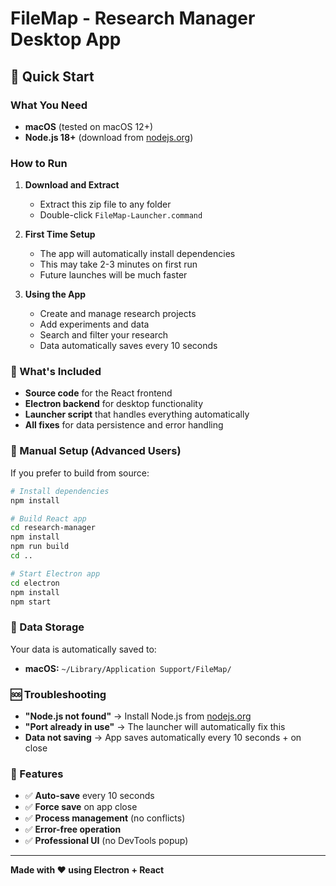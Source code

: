# FileMap - Research Manager Desktop App

## 🚀 Quick Start

### What You Need
- **macOS** (tested on macOS 12+)
- **Node.js 18+** (download from [nodejs.org](https://nodejs.org/))

### How to Run

1. **Download and Extract**
   - Extract this zip file to any folder
   - Double-click `FileMap-Launcher.command`

2. **First Time Setup**
   - The app will automatically install dependencies
   - This may take 2-3 minutes on first run
   - Future launches will be much faster

3. **Using the App**
   - Create and manage research projects
   - Add experiments and data
   - Search and filter your research
   - Data automatically saves every 10 seconds

### 📁 What's Included
- **Source code** for the React frontend
- **Electron backend** for desktop functionality
- **Launcher script** that handles everything automatically
- **All fixes** for data persistence and error handling

### 🔧 Manual Setup (Advanced Users)
If you prefer to build from source:

```bash
# Install dependencies
npm install

# Build React app
cd research-manager
npm install
npm run build
cd ..

# Start Electron app
cd electron
npm install
npm start
```

### 💾 Data Storage
Your data is automatically saved to:
- **macOS:** `~/Library/Application Support/FileMap/`

### 🆘 Troubleshooting
- **"Node.js not found"** → Install Node.js from [nodejs.org](https://nodejs.org/)
- **"Port already in use"** → The launcher will automatically fix this
- **Data not saving** → App saves automatically every 10 seconds + on close

### 🎯 Features
- ✅ **Auto-save** every 10 seconds
- ✅ **Force save** on app close
- ✅ **Process management** (no conflicts)
- ✅ **Error-free operation**
- ✅ **Professional UI** (no DevTools popup)

---
**Made with ❤️ using Electron + React**
